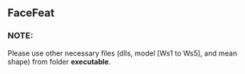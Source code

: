 ## FaceFeat
### NOTE:
Please use other necessary files (dlls, model [Ws1 to Ws5], and mean shape) from folder **executable**.
